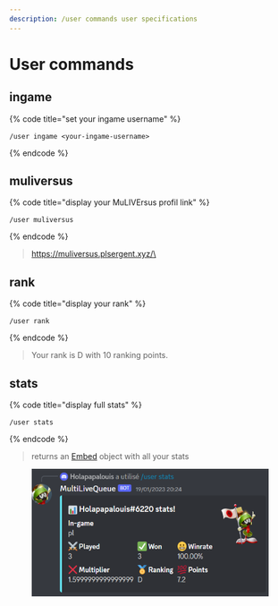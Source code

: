 ```yaml
---
description: /user commands user specifications
---
```


# User commands

## ingame

{% code title="set your ingame username" %}
```
/user ingame <your-ingame-username>
```
{% endcode %}

## muliversus

{% code title="display your MuLIVErsus profil link" %}
```
/user muliversus
```
{% endcode %}

> https://muliversus.plsergent.xyz/\<your-ingame-username>

## rank

{% code title="display your rank" %}
```
/user rank
```
{% endcode %}

> Your rank is D with 10 ranking points.

## stats

{% code title="display full stats" %}
```
/user stats
```
{% endcode %}

> returns an [Embed](https://discordpy.readthedocs.io/en/stable/api.html#embed) object with all your stats

<figure><img src="../.gitbook/assets/Capture d’écran 2023-01-24 155307.png" alt=""><figcaption></figcaption></figure>
